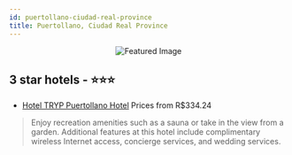 ```yaml
---
id: puertollano-ciudad-real-province
title: Puertollano, Ciudad Real Province
---
```


<center><img src="https://i.travelapi.com/hotels/1000000/530000/527600/527502/0d472c11_z.jpg" alt="Featured Image" /></center>


##  3 star hotels - ⭐️⭐️⭐️

-    [Hotel TRYP Puertollano Hotel](https://us.hurb.com/hotels/puertollano/hotel-tryp-puertollano-hotel-JNP-JP015706?cmp=18055) Prices from R$334.24
   > Enjoy recreation amenities such as a sauna or take in the view from a garden. Additional features at this hotel include complimentary wireless Internet access, concierge services, and wedding services.
